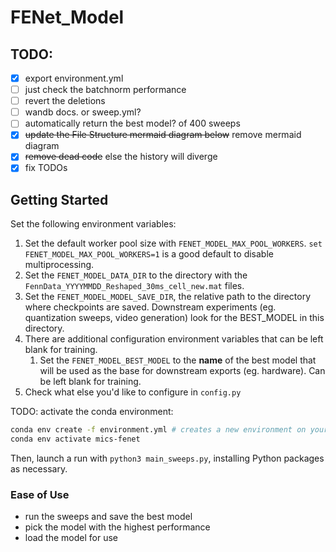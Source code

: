 # FENet_Model

## TODO:
- [x] export environment.yml
- [ ] just check the batchnorm performance
- [ ] revert the deletions
- [ ] wandb docs. or sweep.yml?
- [ ] automatically return the best model? of 400 sweeps
- [x] ~~update the File Structure mermaid diagram below~~ remove mermaid diagram
- [x] ~~remove dead code~~ else the history will diverge
- [x] fix TODOs

## Getting Started
Set the following environment variables:
1. Set the default worker pool size with `FENET_MODEL_MAX_POOL_WORKERS`. `set FENET_MODEL_MAX_POOL_WORKERS=1` is a good default to disable multiprocessing. 
2. Set the `FENET_MODEL_DATA_DIR` to the directory with the `FennData_YYYYMMDD_Reshaped_30ms_cell_new.mat` files. 
3. Set the `FENET_MODEL_MODEL_SAVE_DIR`, the relative path to the directory where checkpoints are saved. Downstream experiments (eg. quantization sweeps, video generation) look for the BEST_MODEL in this directory.
4. There are additional configuration environment variables that can be left blank for training.
	1. Set the `FENET_MODEL_BEST_MODEL` to the **name** of the best model that will be used as the base for downstream exports (eg. hardware). Can be left blank for training.
4. Check what else you'd like to configure in `config.py`

TODO: activate the conda environment: 
```sh
conda env create -f environment.yml # creates a new environment on your machine called mics-fenet
conda env activate mics-fenet
```
Then, launch a run with `python3 main_sweeps.py`, installing Python packages as necessary.

### Ease of Use
- run the sweeps and save the best model
- pick the model with the highest performance
- load the model for use 

